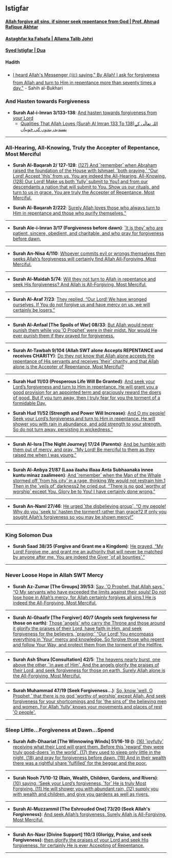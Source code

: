 ## Istigfar

#### [Allah forgive all sins, if sinner seek repentance from God | Prof. Ahmad Rafique Akhtar](https://www.youtube.com/watch?v=X1WIFFwQri8)

#### [Astaghfar ka Falsafa | Allama Talib Johri](https://www.youtube.com/watch?v=6vCzVfdPNMs&t=16s)

#### [Syed Istigfar | Dua](https://www.youtube.com/shorts/WaEOEiUQHL4)

#### Hadith
* [I heard Allah's Messenger (ﷺ) saying." By Allah! I ask for forgiveness from Allah and turn to Him in repentance more than seventy times a day."](https://sunnah.com/bukhari:6307) - Sahih al-Bukhari

### And Hasten towards Forgiveness
* __Surah Aal-i-Imran 3/133-138__: [And hasten towards forgiveness from your Lord](https://quranwbw.com/3#133-138)
    * [Qualities That Allah Loves (Surah Al Imran 133 To 138)اللہ تعالٰی کے پسندیدہ بندوں کی خوبیاں](https://www.youtube.com/watch?v=ZILqqDCJYAw)

***

### All-Hearing, All-Knowing, Truly the Accepter of Repentance, Most Merciful

* __Surah Al-Baqarah 2/ 127-128__: [(127) And ˹remember˺ when Abraham raised the foundation of the House with Ishmael, ˹both praying,˺ “Our Lord! Accept ˹this˺ from us. You are indeed the All-Hearing, All-Knowing. (128) Our Lord! Make us both ˹fully˺ submit to You1 and from our descendants a nation that will submit to You. Show us our rituals, and turn to us in grace. You are truly the Accepter of Repentance, Most Merciful.](https://quranwbw.com/2/127-128)

* __Surah Al-Baqarah 2/222__: [Surely Allah loves those who always turn to Him in repentance and those who purify themselves.”](https://quranwbw.com/2/222)

***

* __Surah Ale-i-Imran 3/17 (Forgiveness before dawn)__: [˹It is they˺ who are patient, sincere, obedient, and charitable, and who pray for forgiveness before dawn.](https://quranwbw.com/3#17)

***

* __Surah An-Nisa 4/110__: [Whoever commits evil or wrongs themselves then seeks Allah’s forgiveness will certainly find Allah All-Forgiving, Most Merciful.](https://quranwbw.com/4/110)

***

* __Surah Al-Maidah 5/74__: [Will they not turn to Allah in repentance and seek His forgiveness? And Allah is All-Forgiving, Most Merciful.](https://quranwbw.com/5/74)

***

* __Surah Al-Araf 7/23__: [They replied, “Our Lord! We have wronged ourselves. If You do not forgive us and have mercy on us, we will certainly be losers.”](https://quranwbw.com/7/23)


***

* __Surah Al-Anfaal [The Spoils of War] 08/33__: [But Allah would never punish them while you ˹O Prophet˺ were in their midst. Nor would He ever punish them if they prayed for forgiveness.](https://quranwbw.com/8#33)

***

* __Surah At-Tawbah 9/104 (Allah SWT alone Accepts REPENTANCE and receives CHARITY)__: [Do they not know that Allah alone accepts the repentance of His servants and receives ˹their˺ charity, and that Allah alone is the Accepter of Repentance, Most Merciful?](https://quranwbw.com/9/104)

***

* __Surah Hud 11/03 (Prosperous Life Will Be Granted)__: [And seek your Lord’s forgiveness and turn to Him in repentance. He will grant you a good provision for an appointed term and graciously reward the doers of good. But if you turn away, then I truly fear for you the torment of a formidable Day.](https://quranwbw.com/11#3)


* __Surah Hud 11/52 (Strength and Power Will Increase)__: [And O  my people! Seek your Lord’s forgiveness and turn to Him in repentance. He will shower you with rain in abundance, and add strength to your strength. So do not turn away, persisting in wickedness.”](https://quranwbw.com/11#52)

***

* __Surah Al-Isra [The Night Journey] 17/24 (Parents)__: [And be humble with them out of mercy, and pray, “My Lord! Be merciful to them as they raised me when I was young.”](https://quranwbw.com/17/24)

***

* __Surah Al-Anbya 21/87 (Laaa ilaaha illaaa Anta Subhaanaka innee kuntu minaz zaalimeen)__: [And ˹remember˺ when the Man of the Whale stormed off ˹from his city˺ in a rage, thinking We would not restrain him.1 Then in the ˹veils of˺ darkness2 he cried out, “There is no god ˹worthy of worship˺ except You. Glory be to You! I have certainly done wrong.”](https://quranwbw.com/21/87)

***

* __Surah An-Naml 27/46__: [He urged ˹the disbelieving group˺, “O my people! Why do you ˹seek to˺ hasten the torment1 rather than grace?2 If only you sought Allah’s forgiveness so you may be shown mercy!”](https://quranwbw.com/27/46)

***

### King Solomon Dua
* __Surah Saad 38/35 (Forgive and Grant me a Kingdom)__: [He prayed, “My Lord! Forgive me, and grant me an authority that will never be matched by anyone after me. You are indeed the Giver ˹of all bounties˺.”](https://quranwbw.com/38/35)

***

### Never Loose Hope in Allah SWT Mercy
* __Surah Az-Zumar [The Groups] 39/53__: [Say, ˹O Prophet, that Allah says,˺ “O My servants who have exceeded the limits against their souls! Do not lose hope in Allah’s mercy, for Allah certainly forgives all sins.1 He is indeed the All-Forgiving, Most Merciful.](https://quranwbw.com/39/53)

***

* __Surah Al-Ghaafir [The Forgiver] 40/7 (Angels seek forgiveness for those on earth)__: [Those ˹angels˺ who carry the Throne and those around it glorify the praises of their Lord, have faith in Him, and seek forgiveness for the believers, ˹praying:˺ “Our Lord! You encompass everything in ˹Your˺ mercy and knowledge. So forgive those who repent and follow Your Way, and protect them from the torment of the Hellfire.](https://quranwbw.com/40#7)

***

* __Surah Ash Shura [Consultation] 42/5__: [The heavens nearly burst, one above the other, ˹in awe of Him˺. And the angels glorify the praises of their Lord, and seek forgiveness for those on earth. Surely Allah alone is the All-Forgiving, Most Merciful.](https://quranwbw.com/42#5)

***

* __Surah Muhammad 47/19 (Seek Forgiveness...)__: [So, know ˹well, O  Prophet,˺ that there is no god ˹worthy of worship˺ except Allah. And seek forgiveness for your shortcomings and for ˹the sins of˺ the believing men and women. For Allah ˹fully˺ knows your movements and places of rest ˹O people˺.](https://quranwbw.com/47/19)

***

### Sleep Little...Forgiveness at Dawn...Spend

* __Surah Adh-Dhaariat [The Winnowing Winds] 51/16-19 ()__: [(16) ˹joyfully˺ receiving what their Lord will grant them. Before this ˹reward˺ they were truly good-doers ˹in the world˺. (17) they used to sleep only little in the night, (18) and pray for forgiveness before dawn. (19) And in their wealth there was a rightful share ˹fulfilled˺ for the beggar and the poor.](https://quranwbw.com/51/16-19)

***

* __Surah Nooh 71/10-12 (Rain, Wealth, Children, Gardens, and Rivers)__: [(10) saying, ‘Seek your Lord’s forgiveness, ˹for˺ He is truly Most Forgiving. (11) He will shower you with abundant rain, (12) supply you with wealth and children, and give you gardens as well as rivers.](https://quranwbw.com/71#10-12)

***

* __Surah Al-Muzzammil [The Eshrouded One] 73/20 (Seek Allah's Forgiveness)__: [And seek Allah’s forgiveness. Surely Allah is All-Forgiving, Most Merciful.](https://quranwbe.com/73/20)

***

* __Surah An-Nasr [Divine Support] 110/3 (Glorigy, Praise, and seek Forgiveness)__: [then glorify the praises of your Lord and seek His forgiveness, for certainly He is ever Accepting of Repentance.](https://quranwbw.com/110)

*** 
